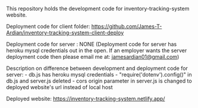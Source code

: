 This repository holds the development code for inventory-tracking-system website.

Deployment code for client folder: https://github.com/James-T-Ardian/inventory-tracking-system-client-deploy

Deployment code for server : NONE (Deployment code for server has heroku mysql credentials out in the open. If an employer wants 
                            the server deployment code then please email me at: jamesardian01@gmail.com)

Description on difference between development and deployment code for server:
    - db.js has heroku mysql credentials
    - "require('dotenv').config()" in db.js and server.js deleted
    - cors origin parameter in server.js is changed to deployed website's url instead of local host 

Deployed website: https://inventory-tracking-system.netlify.app/